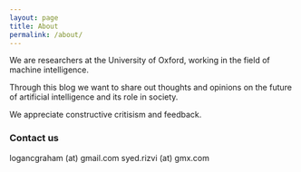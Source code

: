 ```yaml
---
layout: page
title: About
permalink: /about/
---
```


We are researchers at the University of Oxford, working in the field of machine intelligence.

Through this blog we want to share out thoughts and opinions on the future of artificial intelligence and its role in society. 

We appreciate constructive critisism and feedback. 

### Contact us

logancgraham (at) gmail.com
syed.rizvi (at) gmx.com
